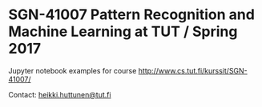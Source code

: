 # SGN-41007 Pattern Recognition and Machine Learning at TUT / Spring 2017
Jupyter notebook examples for course http://www.cs.tut.fi/kurssit/SGN-41007/

Contact: heikki.huttunen@tut.fi
